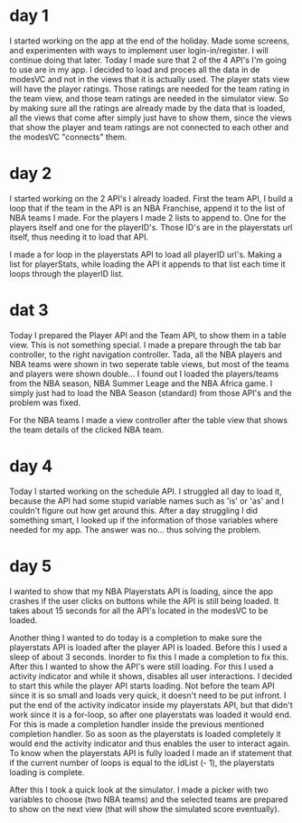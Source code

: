 # day 1
I started working on the app at the end of the holiday. Made some screens, and experimenten with ways to implement user login-in/register. I will continue doing that later. Today I made sure that 2 of the 4 API's I'm going to use are in my app. I decided to load and proces all the data in de modesVC and not in the views that it is actually used. The player stats view will have the player ratings. Those ratings are needed for the team rating in the team view, and those team ratings are needed in the simulator view. So by making sure all the ratings are already made by the data that is loaded, all the views that come after simply just have to show them, since the views that show the player and team ratings are not connected to each other and the modesVC "connects" them.


# day 2
I started working on the 2 API's I already loaded. First the team API, I build a loop that if the team in the API is an NBA Franchise, append it to the list of NBA teams I made. For the players I made 2 lists to append to. One for the players itself and one for the playerID's. Those ID's are in the playerstats url itself, thus needing it to load that API. 

I made a for loop in the playerstats API to load all playerID url's. Making a list for playerStats, while loading the API it appends to that list each time it loops through the playerID list.


# dat 3
Today I prepared the Player API and the Team API, to show them in a table view. This is not something special. I made a prepare through the tab bar controller, to the right navigation controller. Tada, all the NBA players and NBA teams were shown in two seperate table views, but most of the teams and players were shown double... I found out I loaded the players/teams from the NBA season, NBA Summer Leage and the NBA Africa game. I simply just had to load the NBA Season (standard) from those API's and the problem was fixed.

For the NBA teams I made a view controller after the table view that shows the team details of the clicked NBA team. 


# day 4
Today I started working on the schedule API. I struggled all day to load it, because the API had some stupid variable names such as 'is' or 'as' and I couldn't figure out how get around this. After a day struggling I did something smart, I looked up if the information of those variables where needed for my app. The answer was no... thus solving the problem.


# day 5
I wanted to show that my NBA Playerstats API is loading, since the app crashes if the user clicks on buttons while the API is still being loaded. It takes about 15 seconds for all the API's located in the modesVC to be loaded. 

Another thing I wanted to do today is a completion to make sure the playerstats API is loaded after the player API is loaded. Before this I used a sleep of about 3 seconds. Inorder to fix this I made a completion to fix this. After this I wanted to show the API's were still loading. For this I used a activity indicator and while it shows, disables all user interactions. I decided to start this while the player API starts loading. Not before the team API since it is so small and loads very quick, it doesn't need to be put infront. I put the end of the activity indicator inside my playerstats API, but that didn't work since it is a for-loop, so after one playerstats was loaded it would end. For this is made a completion handler inside the previous mentioned completion handler. So as soon as the playerstats is loaded completely it would end the activity indicator and thus enables the user to interact again. To know when the playerstats API is fully loaded I made an if statement that if the current number of loops is equal to the idList (- 1), the playerstats loading is complete. 

After this I took a quick look at the simulator. I made a picker with two variables to choose (two NBA teams) and the selected teams are prepared to show on the next view (that will show the simulated score eventually).
